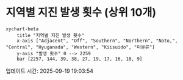 # 지역별 지진 발생 횟수 (상위 10개)

```mermaid
xychart-beta
    title "지역별 지진 발생 횟수"
    x-axis ["Adjacent", "Off", "Southern", "Northern", "Noto,", "Central", "Hyuganada", "Western", "Kiisuido", "미분류"]
    y-axis "발생 횟수" 0 --> 2259
    bar [2257, 144, 39, 38, 27, 19, 17, 16, 10, 9]
```

업데이트 시간: 2025-09-19 19:03:54
